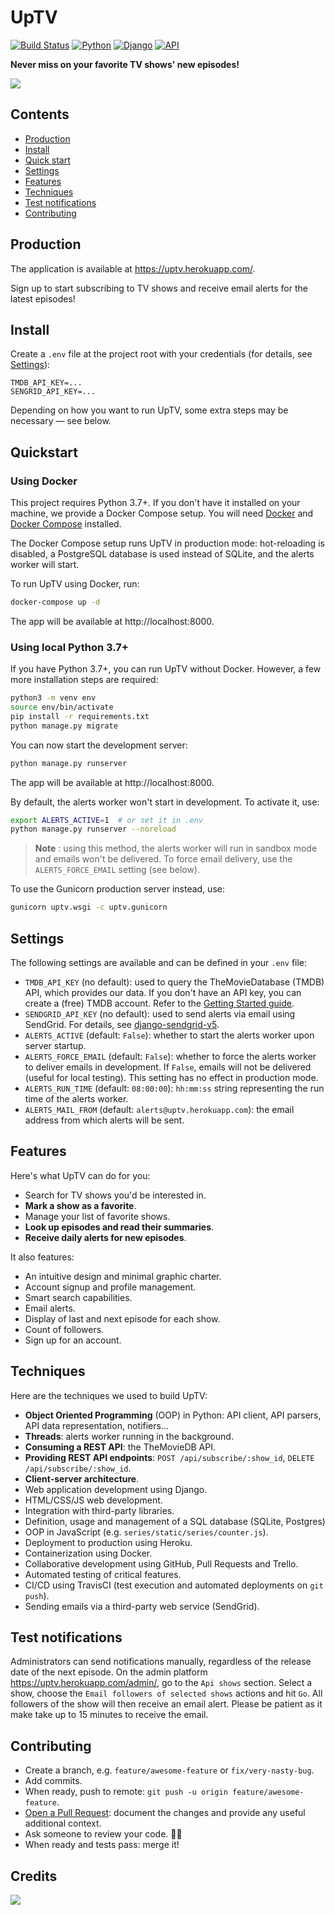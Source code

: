# UpTV

[![Build Status](https://img.shields.io/travis-ci/florimondmanca/uptv.svg?style=flat-square)](https://travis-ci.org/florimondmanca/uptv)
[![Python](https://img.shields.io/badge/python-3.7-blue.svg?style=flat-square)](https://docs.python.org/3/)
[![Django](https://img.shields.io/badge/django-2.1-blue.svg?style=flat-square)](https://www.djangoproject.com)
[![API](https://img.shields.io/badge/api_provider-tmdb-orange.svg?style=flat-square)](https://www.themoviedb.org/documentation/api)

**Never miss on your favorite TV shows' new episodes!**

![](docs/demo.gif)

## Contents

- [Production](#production)
- [Install](#install)
- [Quick start](#quickstart)
- [Settings](#settings)
- [Features](#features)
- [Techniques](#techniques)
- [Test notifications](#test-notifications)
- [Contributing](#contributing)

## Production

The application is available at https://uptv.herokuapp.com/.

Sign up to start subscribing to TV shows and receive email alerts for the latest episodes!

## Install

Create a `.env` file at the project root with your credentials (for details, see [Settings](#settings)):

```dotenv
TMDB_API_KEY=...
SENGRID_API_KEY=...
```

Depending on how you want to run UpTV, some extra steps may be necessary — see below.

## Quickstart

### Using Docker

This project requires Python 3.7+. If you don't have it installed on your machine, we provide a Docker Compose setup. You will need [Docker](https://docs.docker.com/install/) and [Docker Compose](https://docs.docker.com/compose/) installed.

The Docker Compose setup runs UpTV in production mode: hot-reloading is disabled, a PostgreSQL database is used instead of SQLite, and the alerts worker will start.

To run UpTV using Docker, run:

```bash
docker-compose up -d
```

The app will be available at http://localhost:8000.

### Using local Python 3.7+

If you have Python 3.7+, you can run UpTV without Docker. However, a few more installation steps are required:

```bash
python3 -m venv env
source env/bin/activate
pip install -r requirements.txt
python manage.py migrate
```

You can now start the development server:

```bash
python manage.py runserver
```

The app will be available at http://localhost:8000.

By default, the alerts worker won't start in development. To activate it, use:

```bash
export ALERTS_ACTIVE=1  # or set it in .env
python manage.py runserver --noreload
```

> **Note** : using this method, the alerts worker will run in sandbox mode and emails won't be delivered. To force email delivery, use the `ALERTS_FORCE_EMAIL` setting (see below).

To use the Gunicorn production server instead, use:

```bash
gunicorn uptv.wsgi -c uptv.gunicorn
```

## Settings

The following settings are available and can be defined in your `.env` file:

- `TMDB_API_KEY` (no default): used to query the TheMovieDatabase (TMDB) API, which provides our data. If you don't have an API key, you can create a (free) TMDB account. Refer to the [Getting Started guide](https://developers.themoviedb.org/3/getting-started/introduction).
- `SENDGRID_API_KEY` (no default): used to send alerts via email using SendGrid. For details, see [django-sendgrid-v5](https://github.com/sklarsa/django-sendgrid-v5). 
- `ALERTS_ACTIVE` (default: `False`): whether to start the alerts worker upon server startup.
- `ALERTS_FORCE_EMAIL` (default: `False`): whether to force the alerts worker to deliver emails in development. If `False`, emails will not be delivered (useful for local testing). This setting has no effect in production mode.
- `ALERTS_RUN_TIME` (default: `08:00:00`): `hh:mm:ss` string representing the run time of the alerts worker.
- `ALERTS_MAIL_FROM` (default: `alerts@uptv.herokuapp.com`): the email address from which alerts will be sent.

## Features

Here's what UpTV can do for you:

- Search for TV shows you'd be interested in.
- **Mark a show as a favorite**.
- Manage your list of favorite shows.
- **Look up episodes and read their summaries**.
- **Receive daily alerts for new episodes**.

It also features:

- An intuitive design and minimal graphic charter.
- Account signup and profile management.
- Smart search capabilities.
- Email alerts.
- Display of last and next episode for each show.
- Count of followers.
- Sign up for an account.

## Techniques

Here are the techniques we used to build UpTV:

- **Object Oriented Programming** (OOP) in Python: API client, API parsers, API data representation, notifiers…
- **Threads**: alerts worker running in the background.
- **Consuming a REST API**: the TheMovieDB API.
- **Providing REST API endpoints**: `POST /api/subscribe/:show_id`, `DELETE /api/subscribe/:show_id`.
- **Client-server architecture**.
- Web application development using Django.
- HTML/CSS/JS web development.
- Integration with third-party libraries.
- Definition, usage and management of a SQL database (SQLite, Postgres)
- OOP in JavaScript (e.g. `series/static/series/counter.js`).
- Deployment to production using Heroku.
- Containerization using Docker.
- Collaborative development using GitHub, Pull Requests and Trello.
- Automated testing of critical features.
- CI/CD using TravisCI (test execution and automated deployments on `git push`).
- Sending emails via a third-party web service (SendGrid).

## Test notifications

Administrators can send notifications manually, regardless of the release date of the next episode. On the admin platform https://uptv.herokuapp.com/admin/, go to the `Api shows` section. Select a show, choose the `Email followers of selected shows` actions and hit `Go`. All followers of the show will then receive an email alert. Please be patient as it make take up to 15 minutes to receive the email.

## Contributing

- Create a branch, e.g. `feature/awesome-feature` or `fix/very-nasty-bug`.
- Add commits.
- When ready, push to remote: `git push -u origin feature/awesome-feature`.
- [Open a Pull Request](https://github.com/florimondmanca/uptv/compare): document the changes and provide any useful additional context.
- Ask someone to review your code. 🔎🤝
- When ready and tests pass: merge it!

## Credits

[![](https://www.themoviedb.org/assets/1/v4/logos/408x161-powered-by-rectangle-green-bb4301c10ddc749b4e79463811a68afebeae66ef43d17bcfd8ff0e60ded7ce99.png)](https://www.themoviedb.org)
